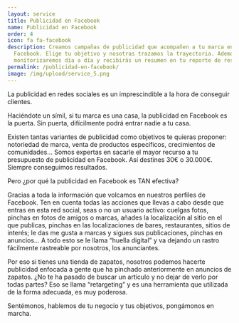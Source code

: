 ```yaml
---
layout: service
title: Publicidad en Facebook
name: Publicidad en Facebook
order: 4
icon: fa fa-facebook
description: Creamos campañas de publicidad que acompañen a tu marca en
  Facebook. Elige tu objetivo y nosotras trazamos la trayectoria. Además las
  monitorizaremos día a día y recibirás un resumen en tu reporte de resultados.
permalink: /publicidad-en-facebook/
image: /img/upload/service_5.png
---
```

La publicidad en redes sociales es un imprescindible a la hora de conseguir clientes.

Haciéndote un símil, si tu marca es una casa, la publicidad en Facebook es la puerta. Sin puerta, difícilmente podrá entrar nadie a tu casa.

Existen tantas variantes de publicidad como objetivos te quieras proponer: notoriedad de marca, venta de productos específicos, crecimientos de comunidades… Somos expertas en sacarle el mayor recurso a tu presupuesto de publicidad en Facebook. Así destines 30€ o 30.000€. Siempre conseguimos resultados.

Pero ¿por qué la publicidad en Facebook es TAN efectiva?

Gracias a toda la información que volcamos en nuestros perfiles de Facebook. Ten en cuenta todas las acciones que llevas a cabo desde que entras en esta red social, seas o no un usuario activo: cuelgas fotos, pinchas en fotos de amigos o marcas, añades la localización al sitio en el que publicas, pinchas en las localizaciones de bares, restaurantes, sitios de interés; le das me gusta a marcas y sigues sus publicaciones, pinchas en anuncios… A todo esto se le llama “huella digital” y va dejando un rastro fácilmente rastreable por nosotros, los anunciantes.

Por eso si tienes una tienda de zapatos, nosotros podemos hacerte publicidad enfocada a gente que ha pinchado anteriormente en anuncios de zapatos. ¿No te ha pasado de buscar un artículo y no dejar de verlo por todas partes? Eso se llama “retargeting” y es una herramienta que utilizada de la forma adecuada, es muy poderosa.

Sentémonos, hablemos de tu negocio y tus objetivos, pongámonos en marcha.